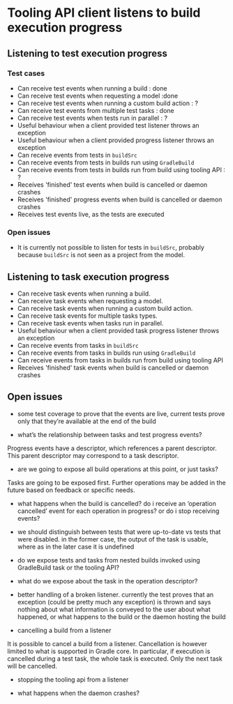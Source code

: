 # Tooling API client listens to build execution progress

## Listening to test execution progress

### Test cases

- Can receive test events when running a build : done
- Can receive test events when requesting a model :done
- Can receive test events when running a custom build action : ?
- Can receive test events from multiple test tasks : done
- Can receive test events when tests run in parallel : ?
- Useful behaviour when a client provided test listener throws an exception
- Useful behaviour when a client provided progress listener throws an exception
- Can receive events from tests in `buildSrc`
- Can receive events from tests in builds run using `GradleBuild`
- Can receive events from tests in builds run from build using tooling API : ?
- Receives 'finished' test events when build is cancelled or daemon crashes
- Receives 'finished' progress events when build is cancelled or daemon crashes
- Receives test events live, as the tests are executed


### Open issues

- It is currently not possible to listen for tests in `buildSrc`, probably because `buildSrc` is not seen as a project from the model.


## Listening to task execution progress

- Can receive task events when running a build.
- Can receive task events when requesting a model.
- Can receive task events when running a custom build action.
- Can receive task events for multiple tasks types.
- Can receive task events when tasks run in parallel.
- Useful behaviour when a client provided task progress listener throws an exception
- Can receive events from tasks in `buildSrc`
- Can receive events from tasks in builds run using `GradleBuild`
- Can receive events from tasks in builds run from build using tooling API
- Receives 'finished' task events when build is cancelled or daemon crashes


## Open issues

- some test coverage to prove that the events are live, current tests prove only that they’re available at the end of the build

- what’s the relationship between tasks and test progress events?

Progress events have a descriptor, which references a parent descriptor. This parent descriptor may correspond to a task descriptor.

- are we going to expose all build operations at this point, or just tasks?

Tasks are going to be exposed first. Further operations may be added in the future based on feedback or specific needs.

- what happens when the build is cancelled? do i receive an ‘operation cancelled’ event for each operation in progress? or do i stop receiving events?

- we should distinguish between tests that were up-to-date vs tests that were disabled. in the former case, the output of the task is usable, where as in the later case it is undefined

- do we expose tests and tasks from nested builds invoked using GradleBuild task or the tooling API?

- what do we expose about the task in the operation descriptor?

- better handling of a broken listener. currently the test proves that an exception (could be pretty much any exception) is thrown and says nothing about what information is conveyed to the user about what happened, or what happens to the build or the daemon hosting the build

- cancelling a build from a listener

It is possible to cancel a build from a listener. Cancellation is however limited to what is supported in Gradle core. In particular, if execution is cancelled during a test task, the whole task
is executed. Only the next task will be cancelled.

- stopping the tooling api from a listener

- what happens when the daemon crashes? 